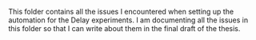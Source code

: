 This folder contains all the issues I encountered when setting up the automation for the Delay experiments.
I am documenting all the issues in this folder so that I can write about them in the final draft of the thesis.